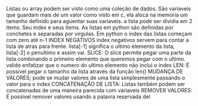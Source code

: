 Listas ou array podem ser visto como uma coleção de dados. São variaveis que guardam mais de um valor como visto em c, ela aloca na memoria um tamanho definido para aguentar suas variaveis.
a lista pode ser dividia em 2 items. Seu index e seus items. As listas em python são definidas por conchetes e separadas por virgulas.
Em python o index das listas começam com zero até n-1
INDEX NEGATIVOS
    index negativos servem para contar a lista de atras para frente. lista[-1] significa o ultimo elemento da lista, lista[-2] o penultimo e assim vai.
SLICE:
    O slice permite pegar uma parte da lista combinando o  primeiro elemento que queremos pegar com  o ultimo. valido enfatizar que o numero do ultimo elemento não inclui o index
LEN:
    É possivel pegar o tamanho da lista através da função len()
MUDANÇA DE VALORES;
    pode se mudar valores de uma lista simplesmente passando o valor para o index
CONCATENAÇÃO DE LISTA:
    Listas também podem ser concatenadas de uma maneira parecida com variaveis
REMOVER VALORES:
    É possivel remover valores usando a palavra reservada del